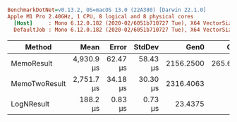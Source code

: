 ``` ini

BenchmarkDotNet=v0.13.2, OS=macOS 13.0 (22A380) [Darwin 22.1.0]
Apple M1 Pro 2.40GHz, 1 CPU, 8 logical and 8 physical cores
  [Host]     : Mono 6.12.0.182 (2020-02/6051b710727 Tue), X64 VectorSize=128
  DefaultJob : Mono 6.12.0.182 (2020-02/6051b710727 Tue), X64 VectorSize=128


```
|        Method |       Mean |    Error |   StdDev |      Gen0 |     Gen1 |     Gen2 | Allocated |
|-------------- |-----------:|---------:|---------:|----------:|---------:|---------:|----------:|
|    MemoResult | 4,930.9 μs | 62.47 μs | 58.43 μs | 2156.2500 | 265.6250 | 265.6250 |         - |
| MemoTwoResult | 2,751.7 μs | 34.18 μs | 30.30 μs | 2316.4063 |        - |        - |         - |
|    LogNResult |   188.2 μs |  0.83 μs |  0.73 μs |   23.4375 |        - |        - |         - |
